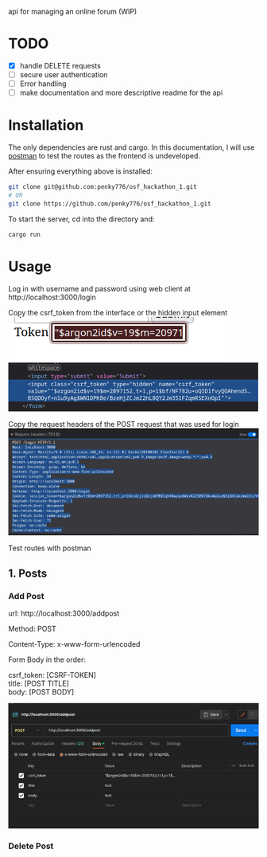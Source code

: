 api for managing an online forum (WIP)

# TODO
- [x] handle DELETE requests 
- [ ] secure user authentication 
- [ ] Error handling
- [ ] make documentation and more descriptive readme for the api

# Installation

The only dependencies are rust and cargo. In this documentation, I will use <a href="https://www.postman.com/">postman</a> to test the routes as the frontend is undeveloped.

After ensuring everything above is installed:

``` bash
git clone git@github.com:penky776/osf_hackathon_1.git
# OR
git clone https://github.com/penky776/osf_hackathon_1.git
```
To start the server, cd into the directory and:
``` bash
cargo run
```

# Usage

Log in with username and password using web client at http://localhost:3000/login


Copy the csrf_token from the interface or the hidden input element
![Alt text](images/image.png)![Alt text](images/image-1.png)

Copy the request headers of the POST request that was used for login
![Alt text](images/image-2.png)

Test routes with postman

## 1. Posts

### Add Post

url: http://localhost:3000/addpost

Method: POST 

Content-Type: x-www-form-urlencoded

Form Body in the order:

csrf_token: [CSRF-TOKEN]<br>
title: [POST TITLE]<br>
body: [POST BODY]<br>

![Alt text](images/image-3.png)

### Delete Post